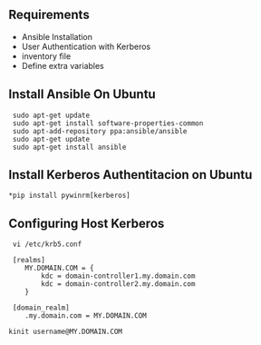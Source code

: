 Requirements
------------

- Ansible Installation
- User Authentication with Kerberos
- inventory file
- Define extra variables

Install Ansible On Ubuntu
-------------------------

```Install Ansible
 sudo apt-get update
 sudo apt-get install software-properties-common
 sudo apt-add-repository ppa:ansible/ansible
 sudo apt-get update
 sudo apt-get install ansible
```

Install Kerberos Authentitacion on Ubuntu
-----------------------------------------

```Install Kerberos
*pip install pywinrm[kerberos]
```

Configuring Host Kerberos
-------------------------

```Configuring Kerberos
 vi /etc/krb5.conf

 [realms]
    MY.DOMAIN.COM = {
        kdc = domain-controller1.my.domain.com
        kdc = domain-controller2.my.domain.com
    }
    
 [domain_realm]
    .my.domain.com = MY.DOMAIN.COM
    
kinit username@MY.DOMAIN.COM
```










